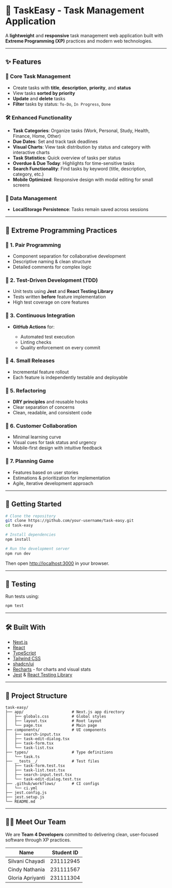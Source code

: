 # 🚀 TaskEasy - Task Management Application

A **lightweight** and **responsive** task management web application built with **Extreme Programming (XP)** practices and modern web technologies.

---

## ✨ Features

### 📝 Core Task Management

* Create tasks with **title**, **description**, **priority**, and **status**
* View tasks **sorted by priority**
* **Update** and **delete** tasks
* **Filter** tasks by status: `To-Do`, `In Progress`, `Done`

### 🛠️ Enhanced Functionality

* **Task Categories**: Organize tasks (Work, Personal, Study, Health, Finance, Home, Other)
* **Due Dates**: Set and track task deadlines
* **Visual Charts**: View task distribution by status and category with interactive charts
* **Task Statistics**: Quick overview of tasks per status
* **Overdue & Due Today**: Highlights for time-sensitive tasks
* **Search Functionality**: Find tasks by keyword (title, description, category, etc.)
* **Mobile Optimized**: Responsive design with modal editing for small screens

### 💾 Data Management

* **LocalStorage Persistence**: Tasks remain saved across sessions

---

## 🧪 Extreme Programming Practices

### 👯 1. Pair Programming

* Component separation for collaborative development
* Descriptive naming & clean structure
* Detailed comments for complex logic

### 🧪 2. Test-Driven Development (TDD)

* Unit tests using **Jest** and **React Testing Library**
* Tests written **before** feature implementation
* High test coverage on core features

### 🔁 3. Continuous Integration

* **GitHub Actions** for:

  * Automated test execution
  * Linting checks
  * Quality enforcement on every commit

### 🚀 4. Small Releases

* Incremental feature rollout
* Each feature is independently testable and deployable

### 🔧 5. Refactoring

* **DRY principles** and reusable hooks
* Clear separation of concerns
* Clean, readable, and consistent code

### 🤝 6. Customer Collaboration

* Minimal learning curve
* Visual cues for task status and urgency
* Mobile-first design with intuitive feedback

### 📅 7. Planning Game

* Features based on user stories
* Estimations & prioritization for implementation
* Agile, iterative development approach

---

## 🚀 Getting Started

```bash
# Clone the repository
git clone https://github.com/your-username/task-easy.git
cd task-easy

# Install dependencies
npm install

# Run the development server
npm run dev
```

Then open [http://localhost:3000](http://localhost:3000) in your browser.

---

## 🧪 Testing

Run tests using:

```bash
npm test
```

---

## 🛠️ Built With

* [Next.js](https://nextjs.org/)
* [React](https://reactjs.org/)
* [TypeScript](https://www.typescriptlang.org/)
* [Tailwind CSS](https://tailwindcss.com/)
* [shadcn/ui](https://ui.shadcn.com/)
* [Recharts](https://recharts.org/) - for charts and visual stats
* [Jest](https://jestjs.io/) & [React Testing Library](https://testing-library.com/)

---

## 📁 Project Structure

```
task-easy/
├── app/                     # Next.js app directory
│   ├── globals.css          # Global styles
│   ├── layout.tsx           # Root layout
│   └── page.tsx             # Main page
├── components/              # UI components
│   ├── search-input.tsx     
│   ├── task-edit-dialog.tsx 
│   ├── task-form.tsx        
│   └── task-list.tsx        
├── types/                   # Type definitions
│   └── task.ts              
├── __tests__/               # Test files
│   ├── task-form.test.tsx
│   ├── task-list.test.tsx
│   ├── search-input.test.tsx
│   └── task-edit-dialog.test.tsx
├── .github/workflows/       # CI configs
│   └── ci.yml               
├── jest.config.js           
├── jest.setup.js            
└── README.md                
```

---

## 👨‍💻 Meet Our Team

We are **Team 4 Developers** committed to delivering clean, user-focused software through XP practices.

| Name             | Student ID |
| ---------------- | ---------- |
| Silvani Chayadi  | 231112945  |
| Cindy Nathania   | 231111567  |
| Gloria Apriyanti | 231111304  |
